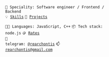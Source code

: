 <!-- <code>🎓 Student: KPI / IM-11</code> -->
<!-- <code>⚪ Community: Metarhia</code> -->
<code>👷 Speciality: Software engineer / Frontend / Backend</code><br>
<code>💡 [Skills](SKILLS.md)</code>
<code>🧻 [Projects](PROJECTS.md)</code>
<!-- <code>📢 [Public talks: 0](TALKS.md)</code> -->
<!-- <code>👀 [Open-source contribution](CONTRIBUTION.md)</code><br> -->
<code>🧑‍💻 Languages: JavaScript, C++</code>
<code>📦 Tech stack: node.js</code>
<code>🪙 [Rates](RATES.md)</code><br>
<code>💬 telegram: [@rearchontis](https://rearchontis)</code>
<code>📫 [rearchontis@gmail.com](mailto:rearchontis@gmail.com)</code>
